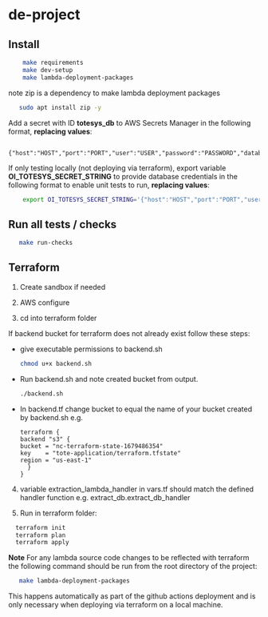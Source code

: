 # de-project
<!-- install following before running the file -->
## Install
```bash
    make requirements
    make dev-setup
    make lambda-deployment-packages
```

note zip is a dependency to make lambda deployment packages
```bash
   sudo apt install zip -y
```

Add a secret with ID **totesys_db** to AWS Secrets Manager in the following format, **replacing values**:
```
    {"host":"HOST","port":"PORT","user":"USER","password":"PASSWORD","database":"DB"}
```

If only testing locally (not deploying via terraform), export variable **OI_TOTESYS_SECRET_STRING** to provide database credentials in the following format to enable unit tests to run, **replacing values**:
    
```bash
    export OI_TOTESYS_SECRET_STRING='{"host":"HOST","port":"PORT","user":"USER","password":"PASSWORD","database":"DB"}'
```


## Run all tests / checks

```bash
   make run-checks
```

## Terraform

1. Create sandbox if needed
   
2. AWS configure
   
3. cd into terraform folder

If backend bucket for terraform does not already exist follow these steps:
   
-  give executable permissions to backend.sh
   ```bash
   chmod u+x backend.sh
   ```

- Run backend.sh and note created bucket from output.
   ```bash
   ./backend.sh
   ```

- In backend.tf change bucket to equal the name of your bucket created by backend.sh e.g.
    ```
    terraform {
    backend "s3" {
    bucket = "nc-terraform-state-1679486354"
    key    = "tote-application/terraform.tfstate"
    region = "us-east-1"
      }
    }
    ```
4. variable extraction_lambda_handler in vars.tf should match the defined handler function e.g. extract_db.extract_db_handler

5.  Run in terraform folder:
 ```bash
   terraform init
   terraform plan
   terraform apply
   ```

**Note** For any lambda source code changes to be reflected with terraform the following command should be run from the root directory of the project:
```bash
   make lambda-deployment-packages
```

This happens automatically as part of the github actions deployment and is only necessary when deploying via terraform on a local machine.
